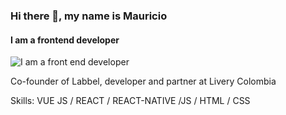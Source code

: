 ### Hi there 👋, my name is Mauricio
#### I am a frontend developer
![I am a front end developer](https://res.cloudinary.com/dos13qenv/image/upload/v1595388590/Labbel/logo1_rhi81q.png)

Co-founder of Labbel, developer and partner at Livery Colombia

Skills: VUE JS / REACT /  REACT-NATIVE  /JS / HTML / CSS





